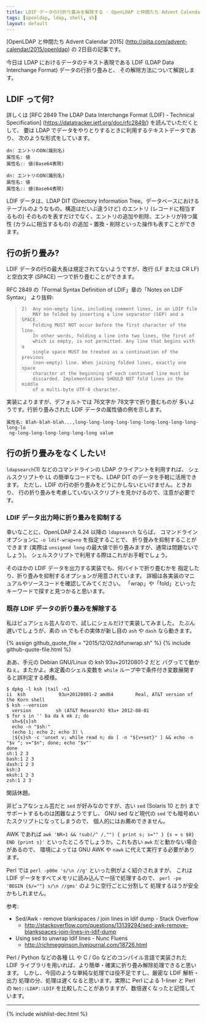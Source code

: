 ```yaml
---
title: LDIF データの行折り畳みを解除する - OpenLDAP と仲間たち Advent Calendar 2015
tags: [openldap, ldap, shell, sh]
layout: default
---
```


[OpenLDAP と仲間たち Advent Calendar 2015]
(http://qiita.com/advent-calendar/2015/openldap) の 2日目の記事です。

今日は LDAP におけるデータのテキスト表現である LDIF
(LDAP Data Interchange Format) データの行折り畳みと、
その解除方法について解説します。

LDIF って何?
----------------------------------------------------------------------

詳しくは
[RFC 2849 The LDAP Data Interchange Format (LDIF) - Technical Specification]
(https://datatracker.ietf.org/doc/rfc2849/) を読んでいただくとして、
要は LDAP でデータをやりとりするときに利用するテキストデータであり、
次のような形式をしています。

```
dn: エントリのDN(識別名)
属性名: 値
属性名:: 値(Base64表現)

dn: エントリのDN(識別名)
属性名: 値
属性名:: 値(Base64表現)
```

LDIF データは、LDAP DIT (Directory Information Tree。データベースにおける
テーブルのようなもの。構造はだいぶ違うけど) のエントリ (レコードに相当するもの)
そのものを表すだけでなく、エントリの追加や削除、エントリが持つ属性
(カラムに相当するもの) の追加・置換・削除といった操作も表すことができます。

行の折り畳み?
----------------------------------------------------------------------

LDIF データの行の最大長は規定されてないようですが、改行
(LF または CR LF) と空白文字 (SPACE) 一つで折り畳むことができます。

RFC 2849 の「Formal Syntax Definition of LDIF」章の「Notes on LDIF Syntax」
より抜粋:

>     2)  Any non-empty line, including comment lines, in an LDIF file
>         MAY be folded by inserting a line separator (SEP) and a SPACE.
>         Folding MUST NOT occur before the first character of the line.
>         In other words, folding a line into two lines, the first of
>         which is empty, is not permitted. Any line that begins with a
>         single space MUST be treated as a continuation of the previous
>         (non-empty) line. When joining folded lines, exactly one space
>         character at the beginning of each continued line must be
>         discarded. Implementations SHOULD NOT fold lines in the middle
>         of a multi-byte UTF-8 character.

実装によりますが、デフォルトでは 76文字か 78文字で折り畳むものが
多いようです。行折り畳みされた LDIF データの属性値の例を示します。

```
属性名: Blah-blah-blah...,long-long-long-long-long-long-long-long-long-long-lo
 ng-long-long-long-long-long-long value
```

行の折り畳みをなくしたい!
----------------------------------------------------------------------

`ldapsearch`(1) などのコマンドラインの LDAP クライアントを利用すれば、
シェルスクリプトや LL の簡単なコードでも、LDAP DIT のデータを手軽に活用できます。
ただし、LDIF の行の折り畳みをどうにかしないといけません。ときおり、
行の折り畳みを考慮していないスクリプトを見かけるので、注意が必要です。

### LDIF データ出力時に折り畳みを抑制する

幸いなことに、OpenLDAP 2.4.24 以降の `ldapsearch` ならば、
コマンドラインオプションに `-o ldif-wrap=no` を指定することで、
折り畳みを抑制することができます (実際は `unsigned long`
の最大値で折り畳みますが、通常は問題ないでしょう)。
シェルスクリプトで利用する際はこれがお手軽でしょう。

そのほかの LDIF データを出力する実装でも、何バイトで折り畳むかを
指定したり、折り畳みを抑制するオプションが用意されています。
詳細は各実装のマニュアルやソースコードを確認してみてください。
「wrap」や「fold」といったキーワードで探すと見つかると思います。

### 既存 LDIF データの折り畳みを解除する

私はピュアシェル芸人なので、試しにシェルだけで実装してみました。
たぶん遅いでしょうが、素の `sh` でもその実体が新し目の `ash` や
`dash` なら動きます。

{% assign github_quote_file = "2015/12/02/ldifunwrap.sh" %}
{% include github-quote-file.html %}

ああ、手元の Debian GNU/Linux の ksh 93u+20120801-2 だと
バグってて動かねぇ。またかよ。未定義のシェル変数を
`while` ループ中で条件付き変数展開すると誤判定する模様。

```console
$ dpkg -l ksh |tail -n1
ii  ksh            93u+20120801-2 amd64        Real, AT&T version of the Korn shell
$ ksh --version
  version         sh (AT&T Research) 93u+ 2012-08-01
$ for s in '' ba da k mk z; do
  sh=${s}sh
  echo -n "$sh:"
  (echo 1; echo 2; echo 3) \
  |${s}sh -c 'unset v; while read n; do [ -n "${v+set}" ] && echo -n "$v "; v="$n"; done; echo "$v"'
done
sh:1 2 3
bash:1 2 3
dash:1 2 3
ksh:3
mksh:1 2 3
zsh:1 2 3
```

閑話休題。

非ピュアなシェル芸だと `sed` が好みなのですが、古い `sed`
(Solaris 10 とか) までサポートするものは困難なようですし、
GNU sed など現代の `sed` でも暗号めいたスクリプトになってしまうので、
個人的にはお薦めできません。

AWK であれば `awk 'NR>1 && !sub(/^ /,"") { print s; s="" } {s = s $0} END {print s}'`
といったところでしょうか。これも古い `awk` だと動かない場合があるので、
環境によっては GNU AWK や `nawk` に代えて実行する必要があります。

Perl では `perl -p00e 's/\n //g'` といった例がよく紹介されますが、
これは LDIF データをすべてメモリに読み込んで一括で処理するので、
`perl -pe 'BEGIN {$/=""} s/\n //gms'`  のように空行ごとに分割して
処理するほうが安全かもしれません。

参考:

  * Sed/Awk - remove blankspaces / join lines in ldif dump - Stack Overflow
    * http://stackoverflow.com/questions/13139294/sed-awk-remove-blankspaces-join-lines-in-ldif-dump
  * Using sed to unwrap ldif lines - Nunc Fluens
    * http://richmegginson.livejournal.com/18726.html

Perl / Python などの各種 LL や C / Go などのコンパイル言語で実装された
LDIF ライブラリを用いれば、より簡単・確実に折り畳み解除処理できると思います。
しかし、今回のような単純な処理では役不足ですし、厳密な LDIF 解析・出力
処理の分、処理は遅くなると思います。実際に Perl による 1-liner と
Perl の `Net::LDAP::LDIF` を比較したことがありますが、数倍遅くなったと記憶しています。

* * *

{% include wishlist-dec.html %}

